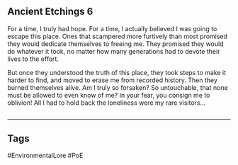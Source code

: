 ## Ancient Etchings 6
For a time, I truly had hope. For a time, I actually believed I was going to escape this place. Ones that scampered more furtively than most promised they would dedicate themselves to freeing me. They promised they would do whatever it took, no matter how many generations had to devote their lives to the effort.

But once they understood the truth of this place, they took steps to make it harder to find, and moved to erase me from recorded history. Then they burned themselves alive. Am I truly so forsaken? So untouchable, that none must be allowed to even know of me? In your fear, you consign me to oblivion! All I had to hold back the loneliness were my rare visitors...

##
---
## Tags
#EnvironmentalLore 
#PoE